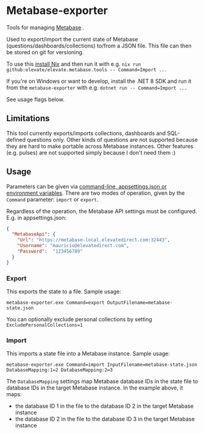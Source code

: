 # Metabase-exporter

Tools for managing [Metabase](https://www.metabase.com/) .

Used to export/import the current state of Metabase (questions/dashboards/collections) to/from a JSON file. 
This file can then be stored on git for versioning.

To use this [install Nix](https://github.com/DeterminateSystems/nix-installer?tab=readme-ov-file#the-determinate-nix-installer) and then run it with e.g. `nix run github:elevate/elevate.metabase.tools -- Command=Import ...`

If you're on Windows or want to develop, install the .NET 8 SDK and run it from the `metabase-exporter` with e.g. `dotnet run -- Command=Import ...`

See usage flags below.

## Limitations

This tool currently exports/imports collections, dashboards and SQL-defined questions only. 
Other kinds of questions are not supported because they are hard to make portable across Metabase instances.
Other features (e.g. pulses) are not supported simply because I don't need them :)

## Usage

Parameters can be given via [command-line, appsettings.json or environment variables](https://learn.microsoft.com/en-us/dotnet/core/extensions/configuration-providers).
There are two modes of operation, given by the `Command` parameter: `import` or `export`.

Regardless of the operation, the Metabase API settings must be configured. E.g. in appsettings.json:

```json
{
  "MetabaseApi": {
    "Url": "https://metabase-local.elevatedirect.com:32443",
    "Username": "mauricio@elevatedirect.com",
    "Password":  "123456789"
  }
}
```

### Export

This exports the state to a file. Sample usage:

`metabase-exporter.exe Command=export OutputFilename=metabase-state.json`

You can optionally exclude personal collections by setting `ExcludePersonalCollections=1`

### Import

This imports a state file into a Metabase instance. Sample usage:

`metabase-exporter.exe Command=import InputFilename=metabase-state.json DatabaseMapping:1=2 DatabaseMapping:2=3`

The `DatabaseMapping` settings map Metabase database IDs in the state file to database IDs in the target Metabase instance.
In the example above, it maps:
* the database ID 1 in the file to the database ID 2 in the target Metabase instance
* the database ID 2 in the file to the database ID 3 in the target Metabase instance
